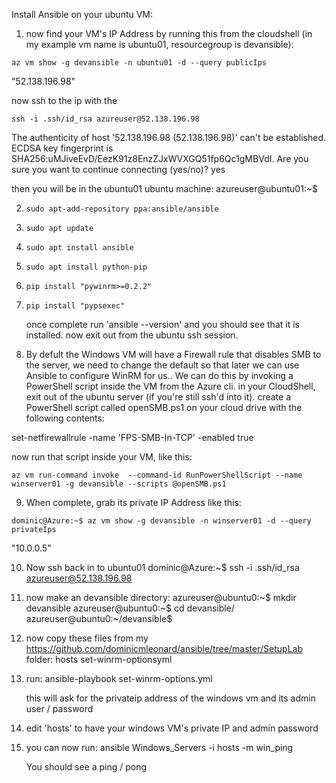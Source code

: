 Install Ansible on your ubuntu VM:

1. now find your VM's IP Address by running this from the cloudshell (in my example vm name is ubuntu01, resourcegroup is devansible):
```
az vm show -g devansible -n ubuntu01 -d --query publicIps
```

"52.138.196.98"

now ssh to the ip with the 

```
ssh -i .ssh/id_rsa azureuser@52.138.196.98
```
The authenticity of host '52.138.196.98 (52.138.196.98)' can't be established.
ECDSA key fingerprint is SHA256:uMJiveEvD/EezK91z8EnzZJxWVXGQ51fp6Qc1gMBVdI.
Are you sure you want to continue connecting (yes/no)? yes

then you will be in the ubuntu01 ubuntu machine:
azureuser@ubuntu01:~$

2. `sudo apt-add-repository ppa:ansible/ansible`
3. `sudo apt update`
4. `sudo apt install ansible`
5. `sudo apt install python-pip`
6. `pip install "pywinrm>=0.2.2"`
7. `pip install "pypsexec"`

   once complete run 'ansible --version' and you should see that it is installed.
   now exit out from the ubuntu ssh session.

9. By defult the Windows VM will have a Firewall rule that disables SMB to the server, we need to change the default so that later we can use Ansible to configure WinRM for us..
We can do this by invoking a PowerShell script inside the VM from the Azure cli.
in your CloudShell, exit out of the ubuntu server (if you're still ssh'd into it).
create a PowerShell script called openSMB.ps1 on your cloud drive with the following contents:

set-netfirewallrule -name 'FPS-SMB-In-TCP' -enabled true

now run that script inside your VM, like this:
```
az vm run-command invoke  --command-id RunPowerShellScript --name winserver01 -g devansible --scripts @openSMB.ps1
```

9. When complete, grab its private IP Address like this:
```
dominic@Azure:~$ az vm show -g devansible -n winserver01 -d --query privateIps
```
"10.0.0.5"

10. Now ssh back in to ubuntu01
dominic@Azure:~$ ssh -i .ssh/id_rsa azureuser@52.138.196.98

12. now make an devansible directory:
azureuser@ubuntu0:~$ mkdir devansible
azureuser@ubuntu0:~$ cd devansible/
azureuser@ubuntu0:~/devansible$

13. now copy these files from my https://github.com/dominicmleonard/ansible/tree/master/SetupLab folder:
    hosts
    set-winrm-optionsyml

    
14. run:
    ansible-playbook set-winrm-options.yml

    this will ask for the privateip address of the windows vm and its admin user / password

15. edit 'hosts' to have your windows VM's private IP and admin password

16. you can now run:
    ansible Windows_Servers -i hosts -m win_ping

    You should see a ping / pong
